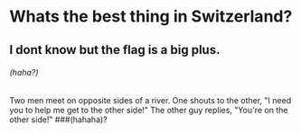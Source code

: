 # Whats the best thing in Switzerland?

## I dont know but the flag is a big plus.



###### (haha?)
Two men meet on opposite sides of a river.  One shouts to the other, "I need you to help me get to the other side!" The other guy replies, "You're on the other side!"
###(hahaha)?
